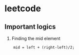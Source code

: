 # leetcode

## Important logics

1. Finding the mid element
```commandline
    mid = left + (right-left)/2;
```
